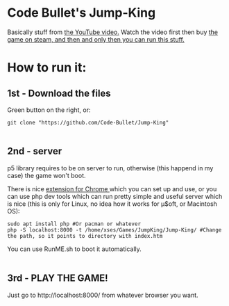 # Code Bullet's Jump-King

Basically stuff from <a href="https://www.youtube.com/watch?v=DmQ4Dqxs0HI"> the YouTube video.</a> Watch the video first then buy <a href="https://store.steampowered.com/app/1061090/Jump_King/">the game on steam, and then and only then you can run this stuff.</a>

# How to run it:
## 1st - Download the files

Green button on the right, or:

`git clone "https://github.com/Code-Bullet/Jump-King"`
</br>
</br>

## 2nd - server

p5 library requires to be on server to run, otherwise (this happend in my case) the game won't boot.


There is nice <a href="https://chrome.google.com/webstore/detail/web-server-for-chrome/ofhbbkphhbklhfoeikjpcbhemlocgigb/related?hl=en"> extension for Chrome </a> which you can set up and use,
or you can use php dev tools which can run pretty simple and useful server which is nice (this is only for Linux, no idea how it works for µ$oft, or Macintosh OS):

`sudo apt install php #Or pacman or whatever` </br>
`php -S localhost:8000 -t /home/xses/Games/JumpKing/Jump-King/ #Change the path, so it points to directory with index.htm`

You can use RunME.sh to boot it automatically.
</br>
</br>


## 3rd - PLAY THE GAME!

Just go to http://localhost:8000/ from whatever browser you want.

